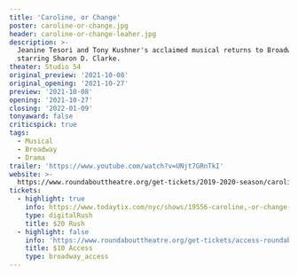 ```yaml
---
title: 'Caroline, or Change'
poster: caroline-or-change.jpg
header: caroline-or-change-leaher.jpg
description: >-
  Jeanine Tesori and Tony Kushner's acclaimed musical returns to Broadway
  starring Sharon D. Clarke.
theater: Studio 54
original_preview: '2021-10-08'
original_opening: '2021-10-27'
preview: '2021-10-08'
opening: '2021-10-27'
closing: '2022-01-09'
tonyaward: false
criticspick: true
tags: 
  - Musical
  - Broadway
  - Drama
trailer: 'https://www.youtube.com/watch?v=UNjt7GRnTkI'
website: >-
  https://www.roundabouttheatre.org/get-tickets/2019-2020-season/caroline-or-change/
tickets:
  - highlight: true
    info: https://www.todaytix.com/nyc/shows/19556-caroline,-or-change-on-broadway
    type: digitalRush
    title: $20 Rush
  - highlight: false
    info: 'https://www.roundabouttheatre.org/get-tickets/access-roundabout/'
    title: $10 Access
    type: broadway_access
---
```

